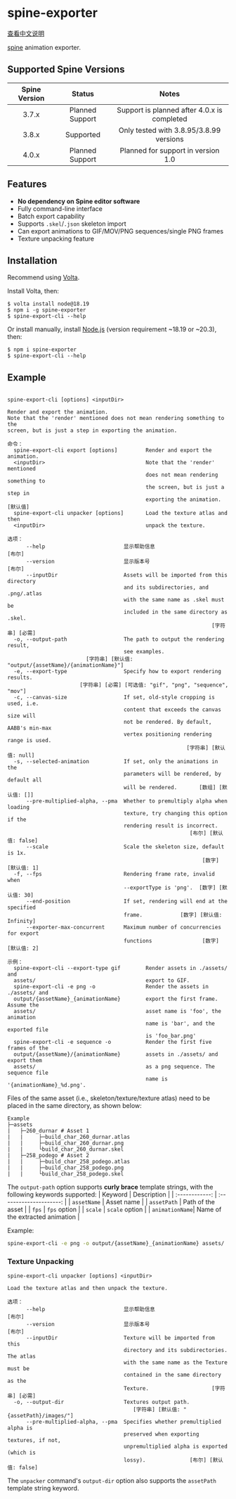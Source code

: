 # spine-exporter
[查看中文说明](README_zh.md)

[spine](https://zh.esotericsoftware.com/) animation exporter.

## Supported Spine Versions
| Spine Version |    Status    |           Notes            |
| :-----------: | :----------: | :------------------------: |
|     3.7.x     | Planned Support | Support is planned after 4.0.x is completed  |
|     3.8.x     |   Supported  | Only tested with 3.8.95/3.8.99 versions |
|     4.0.x     | Planned Support | Planned for support in version 1.0 |

## Features
- **No dependency on Spine editor software**
- Fully command-line interface
- Batch export capability
- Supports `.skel`/`.json` skeleton import
- Can export animations to GIF/MOV/PNG sequences/single PNG frames
- Texture unpacking feature

## Installation
Recommend using [Volta](https://volta.sh/).

Install Volta, then:
```shell
$ volta install node@18.19
$ npm i -g spine-exporter
$ spine-export-cli --help
```
Or install manually, install [Node.js](https://nodejs.org/zh) (version requirement ~18.19 or ~20.3), then:
```shell
$ npm i spine-exporter
$ spine-export-cli --help
```


## Example
```

spine-export-cli [options] <inputDir>

Render and export the animation.
Note that the 'render' mentioned does not mean rendering something to the       
screen, but is just a step in exporting the animation.

命令：
  spine-export-cli export [options]         Render and export the animation.    
  <inputDir>                                Note that the 'render' mentioned    
                                            does not mean rendering something to
                                            the screen, but is just a step in   
                                            exporting the animation.    [默认值]
  spine-export-cli unpacker [options]       Load the texture atlas and then     
  <inputDir>                                unpack the texture.

选项：
      --help                         显示帮助信息                         [布尔]
      --version                      显示版本号                           [布尔]
      --inputDir                     Assets will be imported from this directory
                                     and its subdirectories, and .png/.atlas    
                                     with the same name as .skel must be
                                     included in the same directory as .skel.
                                                                 [字符串] [必需]
  -o, --output-path                  The path to output the rendering result,
                                     see examples.
                         [字符串] [默认值: "output/{assetName}/{animationName}"]
  -e, --export-type                  Specify how to export rendering results.
                       [字符串] [必需] [可选值: "gif", "png", "sequence", "mov"]
  -c, --canvas-size                  If set, old-style cropping is used, i.e.
                                     content that exceeds the canvas size will
                                     not be rendered. By default, AABB's min-max
                                     vertex positioning rendering range is used.
                                                         [字符串] [默认值: null]
  -s, --selected-animation           If set, only the animations in the
                                     parameters will be rendered, by default all
                                     will be rendered.       [数组] [默认值: []]
      --pre-multiplied-alpha, --pma  Whether to premultiply alpha when loading
                                     texture, try changing this option if the
                                     rendering result is incorrect.
                                                          [布尔] [默认值: false]
      --scale                        Scale the skeleton size, default is 1x.
                                                              [数字] [默认值: 1]
  -f, --fps                          Rendering frame rate, invalid when
                                     --exportType is 'png'.  [数字] [默认值: 30]
      --end-position                 If set, rendering will end at the specified
                                     frame.            [数字] [默认值: Infinity]
      --exporter-max-concurrent      Maximum number of concurrencies for export
                                     functions                [数字] [默认值: 2]

示例：
  spine-export-cli --export-type gif        Render assets in ./assets/ and
  assets/                                   export to GIF.
  spine-export-cli -e png -o                Render the assets in ./assets/ and
  output/{assetName}_{animationName}        export the first frame. Assume the
  assets/                                   asset name is 'foo', the animation
                                            name is 'bar', and the exported file
                                            is 'foo_bar.png'
  spine-export-cli -e sequence -o           Render the first five frames of the
  output/{assetName}/{animationName}        assets in ./assets/ and export them
  assets/                                   as a png sequence. The sequence file
                                            name is '{animationName}_%d.png'.
```
Files of the same asset (i.e., skeleton/texture/texture atlas) need to be placed in the same directory, as shown below:
```
Example
├─assets
|   ├─260_durnar # Asset 1
|   |     ├─build_char_260_durnar.atlas
|   |     ├─build_char_260_durnar.png
|   |     └build_char_260_durnar.skel
|   ├─258_podego # Asset 2
|   |     ├─build_char_258_podego.atlas
|   |     ├─build_char_258_podego.png
|   |     └build_char_258_podego.skel
```
The `output-path` option supports **curly brace** template strings, with the following keywords supported:
|    Keyword     |       Description       |
| :------------: | :---------------------: |
|  `assetName`   |       Asset name        |
|  `assetPath`   |    Path of the asset    |
|     `fps`      |     `fps` option        |
|    `scale`     |    `scale` option       |
| `animationName`| Name of the extracted animation |

Example:
```sh
spine-export-cli -e png -o output/{assetName}_{animationName} assets/
```

### Texture Unpacking
```
spine-export-cli unpacker [options] <inputDir>

Load the texture atlas and then unpack the texture.

选项：
      --help                         显示帮助信息                         [布尔]
      --version                      显示版本号                           [布尔]
      --inputDir                     Texture will be imported from this
                                     directory and its subdirectories. The atlas
                                     with the same name as the Texture must be
                                     contained in the same directory as the
                                     Texture.                    [字符串] [必需]
  -o, --output-dir                   Textures output path.
                                        [字符串] [默认值: "{assetPath}/images/"]
      --pre-multiplied-alpha, --pma  Specifies whether premultiplied alpha is
                                     preserved when exporting textures, if not,
                                     unpremultiplied alpha is exported (which is
                                     lossy).              [布尔] [默认值: false]
```
The `unpacker` command's `output-dir` option also supports the `assetPath` template string keyword.